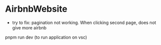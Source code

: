 # AirbnbWebsite

- try to fix: pagination not working. When clicking second page, does not give more airbnb



pnpm run dev   (to run application on vsc)
